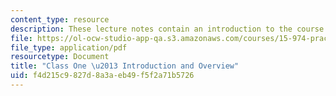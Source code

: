 ```yaml
---
content_type: resource
description: These lecture notes contain an introduction to the course and an overview.
file: https://ol-ocw-studio-app-qa.s3.amazonaws.com/courses/15-974-practical-leadership-fall-2004/f4d215c9827d8a3aeb49f5f2a71b5726_class1.pdf
file_type: application/pdf
resourcetype: Document
title: "Class One \u2013 Introduction and Overview"
uid: f4d215c9-827d-8a3a-eb49-f5f2a71b5726
---
```

